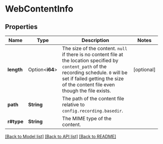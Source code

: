 # WebContentInfo

## Properties

Name | Type | Description | Notes
------------ | ------------- | ------------- | -------------
**length** | Option<**i64**> | The size of the content.  `null` if there is no content file at the location specified by `content_path` of the recording schedule.  `0` will be set if failed getting the size of the content file even though the file exists. | [optional]
**path** | **String** | The path of the content file relative to `config.recording.basedir`. | 
**r#type** | **String** | The MIME type of the content. | 

[[Back to Model list]](../README.md#documentation-for-models) [[Back to API list]](../README.md#documentation-for-api-endpoints) [[Back to README]](../README.md)


